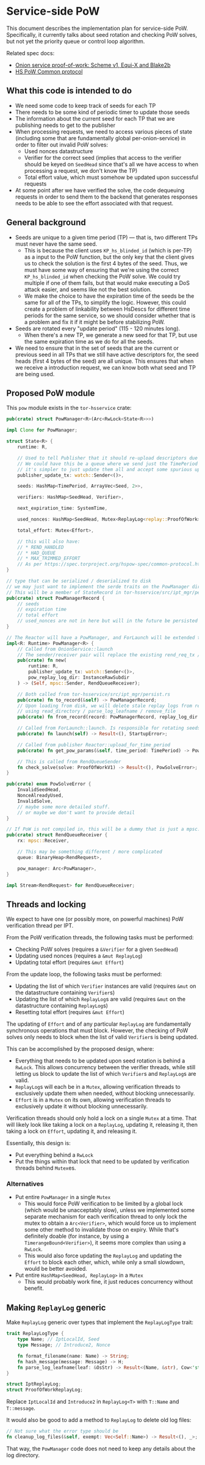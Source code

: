 # Service-side PoW

This document describes the implementation plan for service-side PoW.
Specifically, it currently talks about seed rotation and checking PoW solves,
but not yet the priority queue or control loop algorithm.

Related spec docs:

* [Onion service proof-of-work: Scheme v1, Equi-X and Blake2b][pow-v1]
* [HS PoW Common protocol][pow-common]

## What this code is intended to do

* We need some code to keep track of seeds for each TP
* There needs to be some kind of periodic timer to update those seeds
* The information about the current seed for each TP that we are publishing needs to get to the
  publisher
* When processing requests, we need to access various pieces of state (including some that are
  fundamentally global per-onion-service) in order to filter out invalid PoW solves:
  * Used nonces datastructure
  * Verifier for the correct seed (implies that access to the verifier should be keyed on `SeedHead`
    since that's all we have access to when processing a request, we don't know the TP)
  * Total effort value, which must somehow be updated upon successful requests
* At some point after we have verified the solve, the code dequeuing requests in order to send them
  to the backend that generates responses needs to be able to see the effort associated with that
  request.

## General background

* Seeds are unique to a given time period (TP) — that is, two different TPs must never have the same
  seed.
  * This is because the client uses `KP_hs_blinded_id` (which is per-TP) as a input to the PoW
    function, but the only key that the client gives us to check the solution is the first 4 bytes
    of the seed. Thus, we must have some way of ensuring that we're using the correct
    `KP_hs_blinded_id` when checking the PoW solve. We could try multiple if one of them fails, but
    that would make executing a DoS attack easier, and seems like not the best solution.
  * We make the choice to have the expiration time of the seeds be the same for all of the TPs, to
    simplify the logic. However, this could create a problem of linkability between HsDescs for
    different time periods for the same service, so we should consider whether that is a problem and
    fix it if it might be before stabilizing PoW.
* Seeds are rotated every "update period" (115 - 120 minutes long).
  * When there's a new TP, we generate a new seed for that TP, but use the same expiration time as
    we do for all the seeds.
* We need to ensure that in the set of seeds that are the current or previous seed in all TPs that
  we still have active descriptors for, the seed heads (first 4 bytes of the seed) are all unique.
  This ensures that when we receive a introduction request, we can know both what seed and TP are
  being used.

## Proposed PoW module

This `pow` module exists in the `tor-hsservice` crate:

```rust
pub(crate) struct PowManager<R>(Arc<RwLock<State<R>>>)

impl Clone for PowManager;

struct State<R> {
    runtime: R,

    // Used to tell Publisher that it should re-upload descriptors due to seed rotation.
    // We could have this be a queue where we send just the TimePeriod that we want to update, but
    // it's simpler to just update them all and accept some spurious updates.
    publisher_update_tx: watch::Sender<()>,

    seeds: HashMap<TimePeriod, ArrayVec<Seed, 2>>,

    verifiers: HashMap<SeedHead, Verifier>,

    next_expiration_time: SystemTime,

    used_nonces: HashMap<SeedHead, Mutex<ReplayLog<replay::ProofOfWork>>>,

    total_effort: Mutex<Effort>,

    // this will also have:
    // * REND_HANDLED
    // * HAD_QUEUE
    // * MAX_TRIMMED_EFFORT
    // As per https://spec.torproject.org/hspow-spec/common-protocol.html#service-effort-periodic
}

// type that can be serialized / deserialized to disk
// we may just want to implement the serde traits on the PowManager directly instead, if that's easy
// This will be a member of StateRecord in tor-hsservice/src/ipt_mgr/persist.rs
pub(crate) struct PowManagerRecord {
    // seeds
    // expiration time
    // total effort
    // used_nonces are not in here but will in the future be persisted via ReplayLog
}

// The Reactor will have a PowManager, and ForLaunch will be extended to call PowManager.launch
impl<R: Runtime> PowManager<R> {
    // Called from OnionService::launch
    // The sender/receiver pair will replace the existing rend_req_tx / rend_req_rx in lib.rs
    pub(crate) fn new(
        runtime: R,
        publisher_update_tx: watch::Sender<()>,
        pow_replay_log_dir: InstanceRawSubdir
    ) -> (Self, mpsc::Sender, RendQueueReceiver);

    // Both called from tor-hsservice/src/ipt_mgr/persist.rs
    pub(crate) fn to_record(&self) -> PowManagerRecord;
    // Upon loading from disk, we will delete stale replay logs from replay_log_dir,
    // using read_directory / parse_log_leafname / remove_file
    pub(crate) fn from_record(record: PowManagerRecord, replay_log_dir: InstanceRawSubdir) -> Self;

    // Called from ForLaunch::launch. Is responsible for rotating seeds.
    pub(crate) fn launch(self) -> Result<(), StartupError>;

    // Called from publisher Reactor::upload_for_time_period
    pub(crate) fn get_pow_params(&self, time_period: TimePeriod) -> PowParams;

    // This is called from RendQueueSender
    fn check_solve(solve: ProofOfWorkV1) -> Result<(), PowSolveError>;
}

pub(crate) enum PowSolveError {
    InvalidSeedHead,
    NonceAlreadyUsed,
    InvalidSolve,
    // maybe some more detailed stuff.
    // or maybe we don't want to provide detail
}

// If PoW is not compiled in, this will be a dummy that is just a mpsc::Receiver
pub(crate) struct RendQueueReceiver {
    rx: mpsc::Receiver,

    // This may be something different / more complicated
    queue: BinaryHeap<RendRequest>,

    pow_manager: Arc<PowManager>,
}

impl Stream<RendRequest> for RendQueueReceiver;
```

## Threads and locking

We expect to have one (or possibly more, on powerful machines) PoW verification thread per IPT.

From the PoW verification threads, the following tasks must be performed:

* Checking PoW solves (requires a `&Verifier` for a given `SeedHead`)
* Updating used nonces (requires a `&mut ReplayLog`)
* Updating total effort (requires `&mut Effort`)

From the update loop, the following tasks must be performed:

* Updating the list of which `Verifier` instances are valid (requires `&mut` on the datastructure
  containing `Verifier`s)
* Updating the list of which `ReplayLog`s are valid (requires `&mut` on the datastructure
  containing `ReplayLog`s)
* Resetting total effort (requires `&mut Effort`)

The updating of `Effort` and of any particular `ReplayLog` are fundamentally synchronous operations
that must block. However, the checking of PoW solves only needs to block when the list of valid
`Verifier`s is being updated.

This can be accomplished by the proposed design, where:

* Everything that needs to be updated upon seed rotation is behind a `RwLock`.
  This allows concurrency between the verifier threads, while still letting us block to update the
  list of which `Verifier`s and `ReplayLog`s are valid.
* `ReplayLog`s will each be in a `Mutex`, allowing verification threads to exclusively update them
  when needed, without blocking unnecessarily.
* `Effort` is in a `Mutex` on its own, allowing verification threads to exclusively update it
  without blocking unnecessarily.

Verification threads should only hold a lock on a single `Mutex` at a time. That will likely look
like taking a lock on a `ReplayLog`, updating it, releasing it, then taking a lock on `Effort`,
updating it, and releasing it.

Essentially, this design is:

* Put everything behind a `RwLock`
* Put the things within that lock that need to be updated by verification threads behind `Mutex`es.

### Alternatives

* Put entire `PowManager` in a single `Mutex`
  * This would force PoW verification to be limited by a global lock (which would be unacceptably
    slow), unless we implemented some separate mechanism for each verification thread to only lock
    the mutex to obtain a `Arc<Verifier>`, which would force us to implement some other method to
    invalidate those on expiry. While that's definitely doable (for instance, by using a
    `TimerangeBound<Verifier>`), it seems more complex than using a `RwLock`.
  * This would also force updating the `ReplayLog` and updating the `Effort` to block each other,
    which, while only a small slowdown, would be better avoided.
* Put entire `HashMap<SeedHead, ReplayLog>` in a `Mutex`
  * This would probably work fine, it just reduces concurrency without benefit.

## Making `ReplayLog` generic

Make `ReplayLog` generic over types that implement the `ReplayLogType` trait:

```rust
trait ReplayLogType {
    type Name; // IptLocalId, Seed
    type Message; // Introduce2, Nonce

    fn format_filename(name: Name) -> String;
    fn hash_message(message: Message) -> H;
    fn parse_log_leafname(leaf: &OsStr) -> Result<(Name, &str), Cow<'static, str>>;
}

struct IptReplayLog;
struct ProofOfWorkReplayLog;
```

Replace `IptLocalId` and `Introduce2` in `ReplayLog<T>` with `T::Name` and `T::message`.

It would also be good to add a method to `ReplayLog` to delete old log files:

```rust
// Not sure what the error type should be
fn cleanup_log_files(&self, exempt: Vec<Self::Name>) -> Result<(), _>;
```

That way, the `PowManager` code does not need to keep any details about the log directory.

[pow-v1]: https://spec.torproject.org/hspow-spec/v1-equix.html
[pow-common]: https://spec.torproject.org/hspow-spec/common-protocol.html
